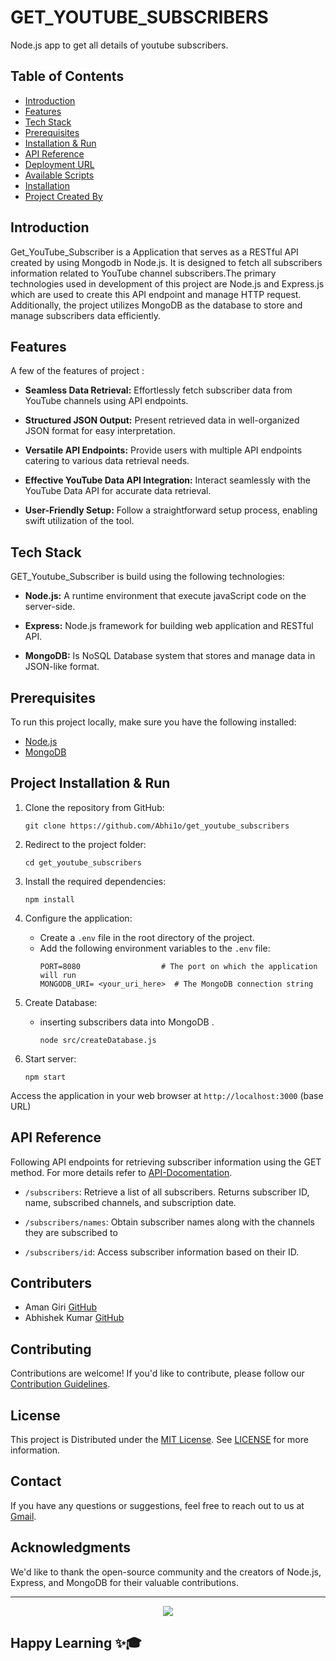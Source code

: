 # GET_YOUTUBE_SUBSCRIBERS

Node.js app to get all details of youtube subscribers.

## Table of Contents

- [Introduction](#introduction)
- [Features](#features)
- [Tech Stack](#tech-stack)
- [Prerequisites](#prerequisites)
- [Installation & Run](#project-installation--run)
- [API Reference](#apireference)
- [Deployment URL](#deployment)
- [Available Scripts](#availablescripts)
- [Installation](#installation)
- [Project Created By](projectcreatedby)


## Introduction
Get_YouTube_Subscriber is a Application that serves as a RESTful API  created by using Mongodb in Node.js. It is designed to fetch all subscribers information related to YouTube channel subscribers.The primary technologies used in development of this project are Node.js and Express.js which are used to create this API endpoint and manage HTTP request. Additionally, the project utilizes MongoDB as the database to store and manage subscribers data efficiently.

## Features
A few of the features of project :
- **Seamless Data Retrieval:** Effortlessly fetch subscriber data from YouTube channels using API endpoints.

- **Structured JSON Output:** Present retrieved data in well-organized JSON format for easy interpretation.
- **Versatile API Endpoints:** Provide users with multiple API endpoints catering to various data retrieval needs.
- **Effective YouTube Data API Integration:** Interact seamlessly with the YouTube Data API for accurate data retrieval.
- **User-Friendly Setup:** Follow a straightforward setup process, enabling swift utilization of the tool.

## Tech Stack
GET_Youtube_Subscriber is build using the following technologies:

- **Node.js:** A runtime environment that execute javaScript code on the server-side.

- **Express:** Node.js framework for building web application and RESTful API.
- **MongoDB:** Is NoSQL Database system that stores and manage data in JSON-like format.

## Prerequisites

To run this project locally, make sure you have the following installed:

- [Node.js](https://nodejs.org/)
- [MongoDB](https://www.mongodb.com/)

## Project Installation & Run
1. Clone the repository from GitHub:
    ```
    git clone https://github.com/Abhi1o/get_youtube_subscribers
    ```

2. Redirect to the project folder:
    ```
    cd get_youtube_subscribers
    ```

3. Install the required dependencies:
    ```
    npm install
    ```

4. Configure the application:
   - Create a `.env` file in the root directory of the project.
   - Add the following environment variables to the `.env` file:
      ```
      PORT=8080                  # The port on which the application will run
      MONGODB_URI= <your_uri_here>  # The MongoDB connection string
      ```
5. Create Database:
    - inserting subscribers data into MongoDB .
        ```
        node src/createDatabase.js
        ```
6. Start server:
    ```
    npm start
    ```
Access the  application in your web browser at `http://localhost:3000` (base URL)


## API Reference
Following API endpoints for retrieving subscriber information using the GET method. For more details refer to [API-Docomentation](./API-Documentation.md).

- `/subscribers`: Retrieve a list of all subscribers. Returns subscriber ID, name, subscribed channels, and subscription date.

- `/subscribers/names`:  Obtain subscriber names along with the channels they are subscribed to

- `/subscribers/id`: Access subscriber information based on their ID.


## Contributers
- Aman Giri [GitHub](https://github.com/amangiri7)
- Abhishek Kumar [GitHub](https://github.com/abhi1o) 


## Contributing
Contributions are welcome! If you'd like to contribute, please follow our [Contribution Guidelines](https://chat.openai.com/c/CONTRIBUTING.md).

## License
This project is Distributed under the [MIT License](https://chat.openai.com/c/LICENSE). See [LICENSE](./LICENCE) for more information.

## Contact
If you have any questions or suggestions, feel free to reach out to us at [Gmail](https://mail.google.com/mail/u/0/#inbox?compose=GTvVlcSBpRTLLzBwPQQPrxwhcMFlhGsCCzkPBPmTSZNGGhzMxSJLJXKCFZtNjDqGtfcLQxzTTsftC).

## Acknowledgments
We'd like to thank the open-source community and the creators of Node.js, Express, and MongoDB for their valuable contributions.

<hr>

<p align="center">
<a href="https://github.com/Abhi1o/get_youtube_subscribers" title="GET youtube subscriber projects">
<img src="https://img.shields.io/badge/GitHub-100000?style=for-the-badge&logo=github&logoColor=white">
    
</a>
</p>


## Happy Learning ✨🎓
